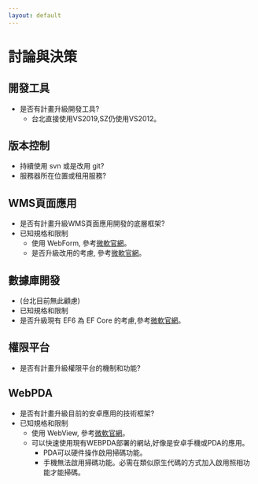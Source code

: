 ```yaml
---
layout: default
---
```

# 討論與決策

## 開發工具
- 是否有計畫升級開發工具?
  - 台北直接使用VS2019,SZ仍使用VS2012。

## 版本控制
- 持續使用 svn 或是改用 git?
- 服務器所在位置或租用服務?


## WMS頁面應用
- 是否有計畫升級WMS頁面應用開發的底層框架?
- 已知規格和限制
  - 使用 WebForm, 參考[微軟官網](https://docs.microsoft.com/zh-tw/aspnet/web-forms/what-is-web-forms)。
  - 是否升級改用的考慮, 參考[微軟官網](https://docs.microsoft.com/zh-tw/dotnet/architecture/blazor-for-web-forms-developers/migration)。


## 數據庫開發
- (台北目前無此顧慮)
- 已知規格和限制
- 是否升級現有 EF6 為 EF Core 的考慮,參考[微軟官網]([https://docs.microsoft.com/zh-tw/ef/efcore-and-ef6/)。


## 權限平台
- 是否有計畫升級權限平台的機制和功能?

## WebPDA
- 是否有計畫升級目前的安卓應用的技術框架?
- 已知規格和限制
  - 使用 WebView, 參考[微軟官網](https://developer.android.com/reference/android/webkit/WebView)。
  - 可以快速使用現有WEBPDA部署的網站,好像是安卓手機或PDA的應用。
    - PDA可以硬件操作啟用掃碼功能。
    - 手機無法啟用掃碼功能。必需在類似原生代碼的方式加入啟用照相功能才能掃碼。
